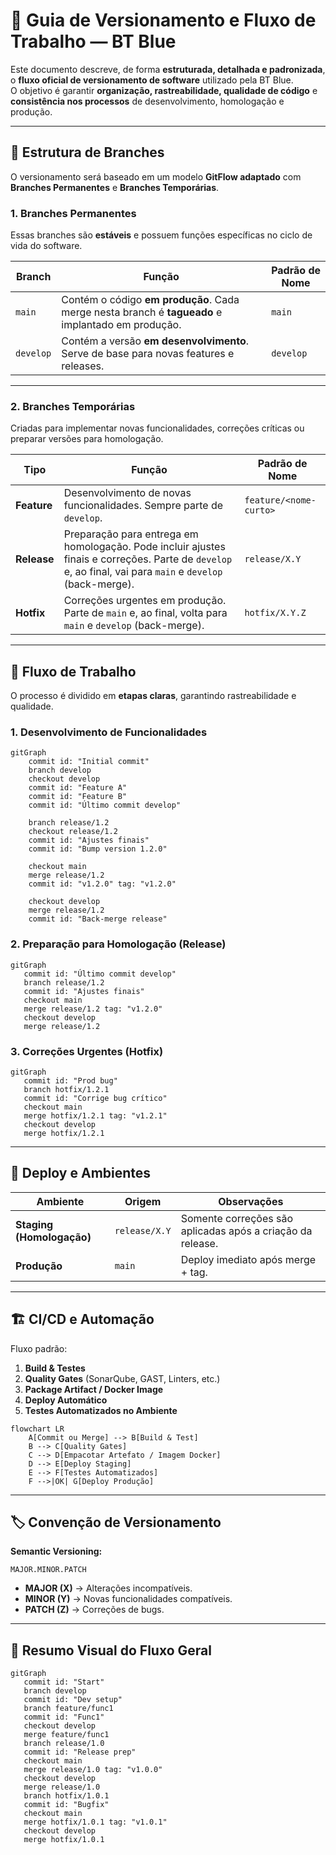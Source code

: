 
# 📌 Guia de Versionamento e Fluxo de Trabalho — BT Blue

Este documento descreve, de forma **estruturada, detalhada e padronizada**, o **fluxo oficial de versionamento de software** utilizado pela BT Blue.  
O objetivo é garantir **organização, rastreabilidade, qualidade de código** e **consistência nos processos** de desenvolvimento, homologação e produção.

---

## 📂 Estrutura de Branches

O versionamento será baseado em um modelo **GitFlow adaptado** com **Branches Permanentes** e **Branches Temporárias**.

### 1. **Branches Permanentes**
Essas branches são **estáveis** e possuem funções específicas no ciclo de vida do software.

| Branch | Função | Padrão de Nome |
|--------|--------|----------------|
| `main` | Contém o código **em produção**. Cada merge nesta branch é **tagueado** e implantado em produção. | `main` |
| `develop` | Contém a versão **em desenvolvimento**. Serve de base para novas features e releases. | `develop` |

---

### 2. **Branches Temporárias**
Criadas para implementar novas funcionalidades, correções críticas ou preparar versões para homologação.

| Tipo | Função | Padrão de Nome |
|------|--------|----------------|
| **Feature** | Desenvolvimento de novas funcionalidades. Sempre parte de `develop`. | `feature/<nome-curto>` |
| **Release** | Preparação para entrega em homologação. Pode incluir ajustes finais e correções. Parte de `develop` e, ao final, vai para `main` e `develop` (back-merge). | `release/X.Y` |
| **Hotfix** | Correções urgentes em produção. Parte de `main` e, ao final, volta para `main` e `develop` (back-merge). | `hotfix/X.Y.Z` |

---

## 🔄 Fluxo de Trabalho

O processo é dividido em **etapas claras**, garantindo rastreabilidade e qualidade.

### **1. Desenvolvimento de Funcionalidades**
```mermaid
gitGraph
    commit id: "Initial commit"
    branch develop
    checkout develop
    commit id: "Feature A"
    commit id: "Feature B"
    commit id: "Último commit develop"
    
    branch release/1.2
    checkout release/1.2
    commit id: "Ajustes finais"
    commit id: "Bump version 1.2.0"
    
    checkout main
    merge release/1.2
    commit id: "v1.2.0" tag: "v1.2.0"
    
    checkout develop
    merge release/1.2
    commit id: "Back-merge release"
```

### **2. Preparação para Homologação (Release)**
```mermaid
gitGraph
   commit id: "Último commit develop"
   branch release/1.2
   commit id: "Ajustes finais"
   checkout main
   merge release/1.2 tag: "v1.2.0"
   checkout develop
   merge release/1.2
```

### **3. Correções Urgentes (Hotfix)**
```mermaid
gitGraph
   commit id: "Prod bug"
   branch hotfix/1.2.1
   commit id: "Corrige bug crítico"
   checkout main
   merge hotfix/1.2.1 tag: "v1.2.1"
   checkout develop
   merge hotfix/1.2.1
```

---

## 🚀 Deploy e Ambientes

| Ambiente | Origem | Observações |
|----------|--------|-------------|
| **Staging (Homologação)** | `release/X.Y` | Somente correções são aplicadas após a criação da release. |
| **Produção** | `main` | Deploy imediato após merge + tag. |

---

## 🏗 CI/CD e Automação

Fluxo padrão:
1. **Build & Testes**
2. **Quality Gates** (SonarQube, GAST, Linters, etc.)
3. **Package Artifact / Docker Image**
4. **Deploy Automático**
5. **Testes Automatizados no Ambiente**

```mermaid
flowchart LR
    A[Commit ou Merge] --> B[Build & Test]
    B --> C[Quality Gates]
    C --> D[Empacotar Artefato / Imagem Docker]
    D --> E[Deploy Staging]
    E --> F[Testes Automatizados]
    F -->|OK| G[Deploy Produção]
```

---

## 🏷 Convenção de Versionamento
**Semantic Versioning:**
```
MAJOR.MINOR.PATCH
```
- **MAJOR (X)** → Alterações incompatíveis.
- **MINOR (Y)** → Novas funcionalidades compatíveis.
- **PATCH (Z)** → Correções de bugs.

---

## 📌 Resumo Visual do Fluxo Geral

```mermaid
gitGraph
   commit id: "Start"
   branch develop
   commit id: "Dev setup"
   branch feature/func1
   commit id: "Func1"
   checkout develop
   merge feature/func1
   branch release/1.0
   commit id: "Release prep"
   checkout main
   merge release/1.0 tag: "v1.0.0"
   checkout develop
   merge release/1.0
   branch hotfix/1.0.1
   commit id: "Bugfix"
   checkout main
   merge hotfix/1.0.1 tag: "v1.0.1"
   checkout develop
   merge hotfix/1.0.1
```
